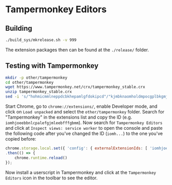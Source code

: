 # Tampermonkey Editors

## Building

```bash
./build_sys/mkrelease.sh -v 999
```

The extension packages then can be found at the `./release/` folder.

## Testing with Tampermonkey

```bash
mkdir -p other/tampermonkey
cd other/tampermonkey
wget https://www.tampermonkey.net/crx/tampermonkey_stable.crx
unzip tampermonkey_stable.crx
sed -i 's/"hohmicmmlneppdcbkhepamlgfdokipcd"/"kjmbknaomholdmpocgplbkgmjdnidinh"/' background.js
```

Start Chrome, go to `chrome://extensions/`, enable Developer mode, and click on `Load unpacked` and select the `other/tampermonkey` folder.
Search for "Tampermonkey" in the extensions list and copy the ID (e.g. `iomhjoeebbnlcpalefgjmleebfffgbmm`).
Now search for `Tampermonkey Editors` and click at `Inspect views: service worker` to open the console and paste the following code after you've changed the ID (`iomh...`) to the one you've copied before:

```javascript
chrome.storage.local.set({ 'config': { externalExtensionIds: [ 'iomhjoeebbnlcpalefgjmleebfffgbmm' ] } })
.then(() => {
    chrome.runtime.reload()
});
```

Now install a userscript in Tampermonkey and click at the `Tampermonkey Editors` icon in the toolbar to see the editor.